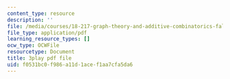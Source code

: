 ```yaml
---
content_type: resource
description: ''
file: /media/courses/18-217-graph-theory-and-additive-combinatorics-fall-2019/f0531bc0f986a11d1acef1aa7cfa5da6_DUA6lk7X2VY.pdf
file_type: application/pdf
learning_resource_types: []
ocw_type: OCWFile
resourcetype: Document
title: 3play pdf file
uid: f0531bc0-f986-a11d-1ace-f1aa7cfa5da6
---
```

